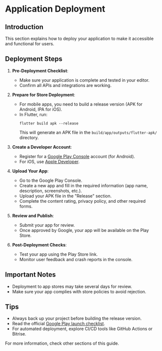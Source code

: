 # Application Deployment

## Introduction
This section explains how to deploy your application to make it accessible and functional for users.

## Deployment Steps

1. **Pre-Deployment Checklist**:
   - Make sure your application is complete and tested in your editor.
   - Confirm all APIs and integrations are working.

2. **Prepare for Store Deployment**:
   - For mobile apps, you need to build a release version (APK for Android, IPA for iOS).
   - In Flutter, run:
     ```
     flutter build apk --release
     ```
     This will generate an APK file in the `build/app/outputs/flutter-apk/` directory.

3. **Create a Developer Account**:
   - Register for a [Google Play Console](https://play.google.com/console) account (for Android).
   - For iOS, use [Apple Developer](https://developer.apple.com/account/).

4. **Upload Your App**:
   - Go to the Google Play Console.
   - Create a new app and fill in the required information (app name, description, screenshots, etc.).
   - Upload your APK file in the "Release" section.
   - Complete the content rating, privacy policy, and other required forms.

5. **Review and Publish**:
   - Submit your app for review.
   - Once approved by Google, your app will be available on the Play Store.

6. **Post-Deployment Checks**:
   - Test your app using the Play Store link.
   - Monitor user feedback and crash reports in the console.

## Important Notes
- Deployment to app stores may take several days for review.
- Make sure your app complies with store policies to avoid rejection.

## Tips
- Always back up your project before building the release version.
- Read the official [Google Play launch checklist](https://developer.android.com/distribute/best-practices/launch/launch-checklist).
- For automated deployment, explore CI/CD tools like GitHub Actions or Bitrise.

For more information, check other sections of this guide.